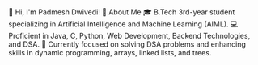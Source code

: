 👋 Hi, I'm Padmesh Dwivedi!
🚀 About Me
🎓 B.Tech 3rd-year student specializing in Artificial Intelligence and Machine Learning (AIML).
💻 Proficient in Java, C, Python, Web Development, Backend Technologies, and DSA.
🌱 Currently focused on solving DSA problems and enhancing skills in dynamic programming, arrays, linked lists, and trees.
<!---
padmeshdwivedi/padmeshdwivedi is a ✨ special ✨ repository because its `README.md` (this file) appears on your GitHub profile.
You can click the Preview link to take a look at your changes.
--->

